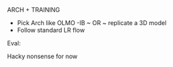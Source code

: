 ARCH + TRAINING

- Pick Arch like OLMO -IB
  ~ OR ~ replicate a 3D model
- Follow standard LR flow

Eval:

Hacky nonsense for now